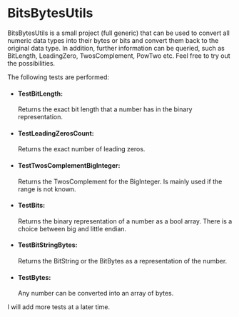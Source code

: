 # BitsBytesUtils

BitsBytesUtils is a small project (full generic) that can be used to convert all numeric data types into their bytes or bits and convert them back to the original data type. In addition, further information can be queried, such as BitLength, LeadingZero, TwosComplement, PowTwo etc. Feel free to try out the possibilities.

The following tests are performed:

- #### TestBitLength:
  Returns the exact bit length that a number has in the binary representation.
  
- #### TestLeadingZerosCount:
  Returns the exact number of leading zeros.
  
- #### TestTwosComplementBigInteger:
  Returns the TwosComplement for the BigInteger. Is mainly used if the range is not known.
  
- #### TestBits:
  Returns the binary representation of a number as a bool array. There is a choice between big and little endian.
  
- #### TestBitStringBytes:
  Returns the BitString or the BitBytes as a representation of the number.

- #### TestBytes:
  Any number can be converted into an array of bytes.

I will add more tests at a later time.
